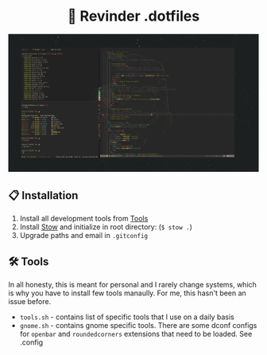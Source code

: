 <h1 align="center">🚀 Revinder .dotfiles</h1> 
<p align="center">
    <img src=".github/Desktop.png"> 
</p>

## 📋 Installation
1. Install all development tools from [Tools](#tools)
2. Install [Stow](https://www.gnu.org/software/stow/) and initialize in root directory: (`$ stow .`) 
3. Upgrade paths and email in `.gitconfig`

## 🛠️ Tools

In all honesty, this is meant for personal and I rarely change systems, which is why you have to install few tools manaully. For me, this hasn't been an issue before.

* `tools.sh` - contains list of specific tools that I use on a daily basis
* `gnome.sh` - contains gnome specific tools. There are some dconf configs for `openbar` and `roundedcorners` extensions that need to be loaded. See .config
